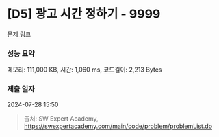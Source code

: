 # [D5] 광고 시간 정하기 - 9999 

[문제 링크](https://swexpertacademy.com/main/code/problem/problemDetail.do?contestProbId=AXIvPBC6aqUDFAXR) 

### 성능 요약

메모리: 111,000 KB, 시간: 1,060 ms, 코드길이: 2,213 Bytes

### 제출 일자

2024-07-28 15:50



> 출처: SW Expert Academy, https://swexpertacademy.com/main/code/problem/problemList.do
